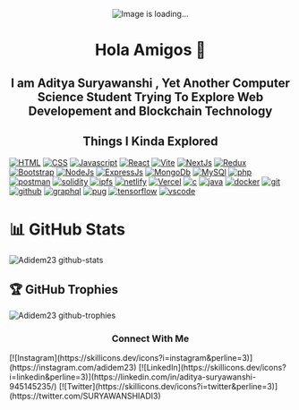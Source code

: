 <p align="center">
<img  src="https://user-images.githubusercontent.com/74038190/213910845-af37a709-8995-40d6-be59-724526e3c3d7.gif" alt="Image is loading..."/>
</p>

<h1 align="center"> Hola Amigos 🐼 </h1>
<h2 align="center"> I am Aditya Suryawanshi , Yet Another Computer Science Student Trying To Explore Web Developement and Blockchain Technology </h2> 

<h2 align="center">Things I Kinda Explored</h2>

[![HTML](https://skillicons.dev/icons?i=html&perline=3)](https://skillicons.dev)
[![CSS](https://skillicons.dev/icons?i=css&perline=3)](https://skillicons.dev)
[![Javascript](https://skillicons.dev/icons?i=javascript&perline=3)](https://skillicons.dev)
[![React](https://skillicons.dev/icons?i=react&perline=3)](https://skillicons.dev)
[![Vite](https://skillicons.dev/icons?i=vite&perline=3)](https://skillicons.dev)
[![NextJs](https://skillicons.dev/icons?i=nextjs&perline=3)](https://skillicons.dev)
[![Redux](https://skillicons.dev/icons?i=redux&perline=3)](https://skillicons.dev)
[![Bootstrap](https://skillicons.dev/icons?i=bootstrap&perline=3)](https://skillicons.dev)
[![NodeJs](https://skillicons.dev/icons?i=nodejs&perline=3)](https://skillicons.dev)
[![ExpressJs](https://skillicons.dev/icons?i=express&perline=3)](https://skillicons.dev)
[![MongoDb](https://skillicons.dev/icons?i=mongodb&perline=3)](https://skillicons.dev)
[![MySQl](https://skillicons.dev/icons?i=mysql&perline=3)](https://skillicons.dev)
[![php](https://skillicons.dev/icons?i=php&perline=3)](https://skillicons.dev)
[![postman](https://skillicons.dev/icons?i=postman&perline=3)](https://skillicons.dev)
[![solidity](https://skillicons.dev/icons?i=solidity&perline=3)](https://skillicons.dev)
[![ipfs](https://skillicons.dev/icons?i=ipfs&perline=3)](https://skillicons.dev)
[![netlify](https://skillicons.dev/icons?i=netlify&perline=3)](https://skillicons.dev)
[![Vercel](https://skillicons.dev/icons?i=vercel&perine=3)](https://skillicons.dev)
[![c](https://skillicons.dev/icons?i=c&perline=3)](https://skillicons.dev)
[![java](https://skillicons.dev/icons?i=java&perline=3)](https://skillicons.dev)
[![docker](https://skillicons.dev/icons?i=docker&perline=3)](https://skillicons.dev)
[![git](https://skillicons.dev/icons?i=git&perline=3)](https://skillicons.dev)
[![github](https://skillicons.dev/icons?i=github&perline=3)](https://skillicons.dev)
[![graphql](https://skillicons.dev/icons?i=graphql&perline=3)](https://skillicons.dev)
[![pug](https://skillicons.dev/icons?i=pug&perline=3)](https://skillicons.dev)
[![tensorflow](https://skillicons.dev/icons?i=tensorflow&perline=3)](https://skillicons.dev)
[![vscode](https://skillicons.dev/icons?i=vscode&perline=3)](https://skillicons.dev)


# 📊 GitHub Stats
![Adidem23 github-stats](https://stats.dooboo.io/api/github-stats-advanced?login=Adidem23)

## 🏆 GitHub Trophies
![Adidem23 github-trophies](https://stats.dooboo.io/api/github-trophies?login=Adidem23)


<h3 align="center"> Connect With Me </h3>
[![Instagram](https://skillicons.dev/icons?i=instagram&perline=3)](https://instagram.com/adidem23) 
[![LinkedIn](https://skillicons.dev/icons?i=linkedin&perline=3)](https://linkedin.com/in/aditya-suryawanshi-945145235/) 
[![Twitter](https://skillicons.dev/icons?i=twitter&perline=3)](https://twitter.com/SURYAWANSHIADI3)
